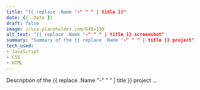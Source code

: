 ```yaml
---
title: "{{ replace .Name "-" " " | title }}"
date: {{ .Date }}
draft: false
image: //via.placeholder.com/640x150
alt_text: "{{ replace .Name "-" " " | title }} screenshot"
summary: "Summary of the {{ replace .Name "-" " " | title }} project"
tech_used:
- JavaScript
- CSS
- HTML
---
```


Description of the {{ replace .Name "-" " " | title }} project ...

